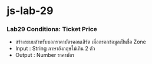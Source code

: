 
# js-lab-29
### Lab29 Conditiona: Ticket Price
- สร้างระบบสำหรับบอกราคาบัตรคอนเสิร์ต เมื่อกรอกข้อมูลเป็นชื่อ Zone
- Input : String ภาษาอังกฤษไม่เกิน 2 ตัว
- Output : Number ราคาบัตร
